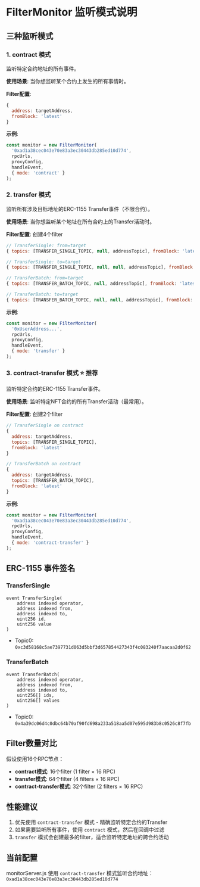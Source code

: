 # FilterMonitor 监听模式说明

## 三种监听模式

### 1. contract 模式
监听特定合约地址的所有事件。

**使用场景**: 当你想监听某个合约上发生的所有事情时。

**Filter配置**:
```javascript
{
  address: targetAddress,
  fromBlock: 'latest'
}
```

**示例**:
```javascript
const monitor = new FilterMonitor(
  '0xad1a38cec043e70e83a3ec30443db285ed10d774',
  rpcUrls,
  proxyConfig,
  handleEvent,
  { mode: 'contract' }
);
```

### 2. transfer 模式
监听所有涉及目标地址的ERC-1155 Transfer事件（不限合约）。

**使用场景**: 当你想监听某个地址在所有合约上的Transfer活动时。

**Filter配置**: 创建4个filter
```javascript
// TransferSingle: from=target
{ topics: [TRANSFER_SINGLE_TOPIC, null, addressTopic], fromBlock: 'latest' }

// TransferSingle: to=target  
{ topics: [TRANSFER_SINGLE_TOPIC, null, null, addressTopic], fromBlock: 'latest' }

// TransferBatch: from=target
{ topics: [TRANSFER_BATCH_TOPIC, null, addressTopic], fromBlock: 'latest' }

// TransferBatch: to=target
{ topics: [TRANSFER_BATCH_TOPIC, null, null, addressTopic], fromBlock: 'latest' }
```

**示例**:
```javascript
const monitor = new FilterMonitor(
  '0xUserAddress...',
  rpcUrls,
  proxyConfig,
  handleEvent,
  { mode: 'transfer' }
);
```

### 3. contract-transfer 模式 ⭐ 推荐
监听特定合约的ERC-1155 Transfer事件。

**使用场景**: 监听特定NFT合约的所有Transfer活动（最常用）。

**Filter配置**: 创建2个filter
```javascript
// TransferSingle on contract
{ 
  address: targetAddress,
  topics: [TRANSFER_SINGLE_TOPIC],
  fromBlock: 'latest' 
}

// TransferBatch on contract
{ 
  address: targetAddress,
  topics: [TRANSFER_BATCH_TOPIC],
  fromBlock: 'latest' 
}
```

**示例**:
```javascript
const monitor = new FilterMonitor(
  '0xad1a38cec043e70e83a3ec30443db285ed10d774',
  rpcUrls,
  proxyConfig,
  handleEvent,
  { mode: 'contract-transfer' }
);
```

## ERC-1155 事件签名

### TransferSingle
```solidity
event TransferSingle(
    address indexed operator,
    address indexed from,
    address indexed to,
    uint256 id,
    uint256 value
)
```
- Topic0: `0xc3d58168c5ae7397731d063d5bbf3d657854427343f4c083240f7aacaa2d0f62`

### TransferBatch
```solidity
event TransferBatch(
    address indexed operator,
    address indexed from,
    address indexed to,
    uint256[] ids,
    uint256[] values
)
```
- Topic0: `0x4a39dc06d4c0dbc64b70af90fd698a233a518aa5d07e595d983b8c0526c8f7fb`

## Filter数量对比

假设使用16个RPC节点：

- **contract模式**: 16个filter (1 filter × 16 RPC)
- **transfer模式**: 64个filter (4 filters × 16 RPC)
- **contract-transfer模式**: 32个filter (2 filters × 16 RPC)

## 性能建议

1. 优先使用 `contract-transfer` 模式 - 精确监听特定合约的Transfer
2. 如果需要监听所有事件，使用 `contract` 模式，然后在回调中过滤
3. `transfer` 模式会创建最多的filter，适合监听特定地址的跨合约活动

## 当前配置

monitorServer.js 使用 `contract-transfer` 模式监听合约地址：
`0xad1a38cec043e70e83a3ec30443db285ed10d774`

